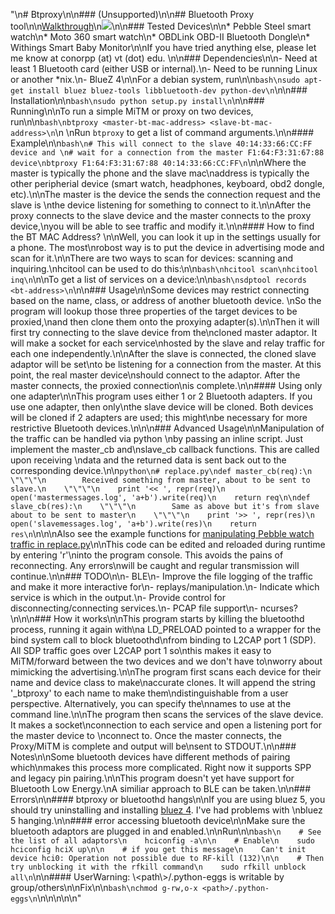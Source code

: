 "\n# Btproxy\n\n### (Unsupported)\n\n## Bluetooth Proxy tool\n\n[Walkthrough](https://conorpp.com/proxying-bluetooth-devices-for-security-analysis-using-btproxy)\n![](http://conorpp.com/assets/images/btproxy/cover.jpg.fb.jpg)\n\n### Tested Devices\n\n* Pebble Steel smart watch\n* Moto 360 smart watch\n* OBDLink OBD-II Bluetooth Dongle\n* Withings Smart Baby Monitor\n\nIf you have tried anything else, please let me know at conorpp (at) vt (dot) edu.  \n\n### Dependencies\n\n- Need at least 1 Bluetooth card (either USB or internal).\n- Need to be running Linux or another *nix.\n- BlueZ 4\n\nFor a debian system, run\n\n```bash\nsudo apt-get install bluez bluez-tools libbluetooth-dev python-dev\n```\n\n### Installation\n\n```bash\nsudo python setup.py install\n```\n\n### Running\n\nTo run a simple MiTM or proxy on two devices, run\n\n```bash\nbtproxy <master-bt-mac-address> <slave-bt-mac-address>\n```\n   \nRun `btproxy` to get a list of command arguments.\n\n#### Example\n\n```bash\n# This will connect to the slave 40:14:33:66:CC:FF device and \n# wait for a connection from the master F1:64:F3:31:67:88 device\nbtproxy F1:64:F3:31:67:88 40:14:33:66:CC:FF\n```\n\nWhere the master is typically the phone and the slave mac\naddress is typically the other peripherial device (smart watch, headphones, keyboard, obd2 dongle, etc).\n\nThe master is the device the sends the connection request and the slave is \nthe device listening for something to connect to it.\n\nAfter the proxy connects to the slave device and the master connects to the proxy device,\nyou will be able to see traffic and modify it.\n\n#### How to find the BT MAC Address?  \n\nWell, you can look it up in the settings usually for a phone.  The most\nrobost way is to put the device in advertising mode and scan for it.\n\nThere are two ways to scan for devices: scanning and inquiring.\nhcitool can be used to do this:\n\n```bash\nhcitool scan\nhcitool inq\n```\n\nTo get a list of services on a device:\n\n```bash\nsdptool records <bt-address>\n```\n\n### Usage\n\nSome devices may restrict connecting based on the name, class, or address of another bluetooth device.  \nSo the program will lookup those three properties of the target devices to be proxied,\nand then clone them onto the proxying adapter(s).\n\nThen it will first try connecting to the slave device from the\ncloned master adaptor.  It will make a socket for each service\nhosted by the slave and relay traffic for each one independently.\n\nAfter the slave is connected, the cloned slave adaptor will be set\nto be listening for a connection from the master.  At this point, the real master device\nshould connect to the adaptor.  After the master connects, the proxied connection\nis complete.\n\n#### Using only one adapter\n\nThis program uses either 1 or 2 Bluetooth adapters.  If you use one adapter, then only\nthe slave device will be cloned.  Both devices will be cloned if 2 adapters are used; this might\nbe necessary for more restrictive Bluetooth devices.\n\n\n### Advanced Usage\n\nManipulation of the traffic can be handled via python \nby passing an inline script.  Just implement the master_cb and\nslave_cb callback functions.  This are called upon receiving \ndata and the returned data is sent back out to the corresponding device.\n\n```python\n# replace.py\ndef master_cb(req):\n    \"\"\"\n        Received something from master, about to be sent to slave.\n    \"\"\"\n    print '<< ', repr(req)\n    open('mastermessages.log', 'a+b').write(req)\n    return req\n\ndef slave_cb(res):\n    \"\"\"\n        Same as above but it's from slave about to be sent to master\n    \"\"\"\n    print '>> ', repr(res)\n    open('slavemessages.log', 'a+b').write(res)\n    return res\n```\n\n\nAlso see the example functions for [manipulating Pebble watch traffic in replace.py](https://github.com/conorpp/btproxy/blob/master/libbtproxy/replace.py#L33)\n\nThis code can be edited and reloaded during runtime by entering 'r'\ninto the program console. This avoids the pains of reconnecting.  Any errors\nwill be caught and regular transmission will continue.\n\n### TODO\n\n- BLE\n- Improve the file logging of the traffic and make it more interactive for\n- replays/manipulation.\n- Indicate which service is which in the output.\n- Provide control for disconnecting/connecting services.\n- PCAP file support\n- ncurses?\n\n\n### How it works\n\nThis program starts by killing the bluetoothd process, running it again with\na LD_PRELOAD pointed to a wrapper for the bind system call to block bluetoothd\nfrom binding to L2CAP port 1 (SDP).  All SDP traffic goes over L2CAP port 1 so\nthis makes it easy to MiTM/forward between the two devices and we don't have to\nworry about mimicking the advertising.\n\nThe program first scans each device for their name and device class to make\naccurate clones.  It will append the string '_btproxy' to each name to make them\ndistinguishable from a user perspective.  Alternatively, you can specify the\nnames to use at the command line.\n\nThe program then scans the services of the slave device.  It makes a socket\nconnection to each service and open a listening port for the master device to \nconnect to.  Once the master connects, the Proxy/MiTM is complete and output will be\nsent to STDOUT.\n\n### Notes\n\nSome bluetooth devices have different methods of pairing which\nmakes this process more complicated.  Right now it supports SPP and legacy pin pairing.\n\nThis program doesn't yet have support for Bluetooth Low Energy.\nA similiar approach to BLE can be taken.\n\n### Errors\n\n#### btproxy or bluetoothd hangs\n\nIf you are using bluez 5, you should try uninstalling and installing [bluez 4](http://www.bluez.org/download/).  I've had problems with \nbluez 5 hanging.\n\n#### error accessing bluetooth device\n\nMake sure the bluetooth adaptors are plugged in and enabled.\n\nRun\n\n```bash\n    # See the list of all adaptors\n    hciconfig -a\n\n    # Enable\n    sudo hciconfig hciX up\n\n    # if you get this message\n    Can't init device hci0: Operation not possible due to RF-kill (132)\n\n    # Then try unblocking it with the rfkill command\n    sudo rfkill unblock all\n```\n\n#### UserWarning: \\<path\\>/.python-eggs is writable by group/others\n\nFix\n\n```bash\nchmod g-rw,o-x <path>/.python-eggs\n```\n\n\n\n\n"
